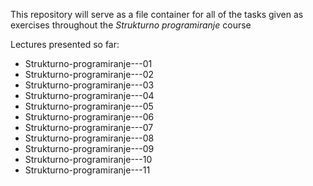 This repository will serve as a file container for all of the tasks given as exercises throughout the *Strukturno programiranje* course

Lectures presented so far:
<ul>
  <li>Strukturno-programiranje---01</li>
  <li>Strukturno-programiranje---02</li>
  <li>Strukturno-programiranje---03</li>
  <li>Strukturno-programiranje---04</li>
  <li>Strukturno-programiranje---05</li>
  <li>Strukturno-programiranje---06</li>
  <li>Strukturno-programiranje---07</li>
  <li>Strukturno-programiranje---08</li>
  <li>Strukturno-programiranje---09</li>
  <li>Strukturno-programiranje---10</li>
  <li>Strukturno-programiranje---11</li>
</ul>
